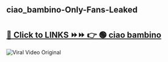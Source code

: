 
 ## ciao_bambino-Only-Fans-Leaked

# <h2><a href="https://clipsfans.com/ciao_bambino&ref=git">🔗 Click to LINKS ⏩⏩ 👉 🟢 ciao bambino </a></h2>

<a href="https://clipsfans.com/ciao_bambino&ref=git" rel="nofollow" data-target="animated-image.originalLink"><img src="https://i.ibb.co.com/xMMVF88/686577567.gif" alt="Viral Video Original" style="max-width: 100%; display: inline-block;" data-target="animated-image.originalImage"></a>
